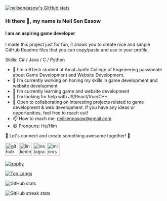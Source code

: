 

[![neilseneasow's GitHub stats](https://github-readme-stats.vercel.app/api?username=neilseneasow)](https://github.com/neilseneasow/github-readme-stats)

### Hi there 👋, my name is Neil Sen Easow
#### I am an aspiring game developer
I made this project just for fun, it allows you to create nice and simple GitHub Readme files that you can copy/paste and use in your profile.

Skills: C# / Java / C / Python

- 👀 I'm a BTech student at Amal Jyothi College of Engineering passionate about Game Development and Website Development.
- 🔭 I’m currently working on honing my skills in game development and website development  
- 🌱 I’m currently learning game and website development 
- 🤔 I’m looking for help with JS/React/Vue/C++
- 💞️ Open to collaborating on interesting projects related to game development & web development. If you have any ideas or opportunities, feel free to reach out!
- 📫 How to reach me: neilseneasow@gmail.com 
- 😄 Pronouns: He/Him

 🌟 Let's connect and create something awesome together! 🚀


[<img src='https://cdn.jsdelivr.net/npm/simple-icons@3.0.1/icons/github.svg' alt='github' height='40'>](https://github.com/NeilSenEasow)  [<img src='https://cdn.jsdelivr.net/npm/simple-icons@3.0.1/icons/linkedin.svg' alt='linkedin' height='40'>](https://www.linkedin.com/in/https://www.linkedin.com/in/neil-sen-easow-973606258//)  [<img src='https://cdn.jsdelivr.net/npm/simple-icons@3.0.1/icons/instagram.svg' alt='instagram' height='40'>](https://www.instagram.com/https://www.instagram.com//)  [<img src='https://cdn.jsdelivr.net/npm/simple-icons@3.0.1/icons/microsoftacademic.svg' alt='microsoftacademic' height='40'>](https://learn.microsoft.com/en-us/users/neilseneasow-0548/)  

[![trophy](https://github-profile-trophy.vercel.app/?username=NeilSenEasow)](https://github.com/ryo-ma/github-profile-trophy)

[![Top Langs](https://github-readme-stats.vercel.app/api/top-langs/?username=NeilSenEasow)](https://github.com/anuraghazra/github-readme-stats)

![GitHub stats](https://github-readme-stats.vercel.app/api?username=NeilSenEasow&show_icons=true)  

![GitHub streak stats](https://streak-stats.demolab.com/?user=NeilSenEasow)  




<!---
NeilSenEasow/NeilSenEasow is a ✨ special ✨ repository because its `README.md` (this file) appears on your GitHub profile.
You can click the Preview link to take a look at your changes.
--->
